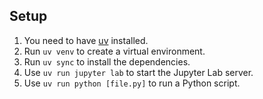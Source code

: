 ## Setup

1. You need to have [uv](https://github.com/astral-sh/uv) installed.
1. Run `uv venv` to create a virtual environment.
1. Run `uv sync` to install the dependencies.
1. Use `uv run jupyter lab` to start the Jupyter Lab server.
1. Use `uv run python [file.py]` to run a Python script.
